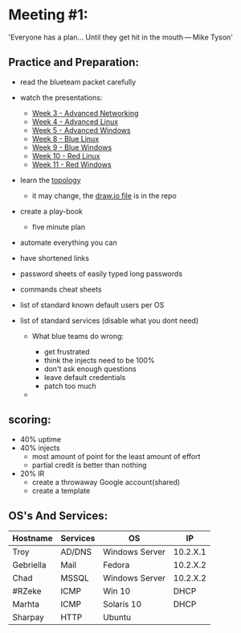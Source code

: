 # Meeting #1:
'Everyone has a plan… Until they get hit in the mouth — Mike Tyson'

## Practice and Preparation:

- read the blueteam packet carefully
- watch the presentations:
  - [Week 3 - Advanced Networking](https://tinyurl.com/y45axubl)
  - [Week 4 - Advanced Linux](https://tinyurl.com/y24muwda)
  - [Week 5 - Advanced Windows](https://tinyurl.com/y5h8mtgg)
  - [Week 8 - Blue Linux](https://tinyurl.com/y4u9w53u)
  - [Week 9 - Blue Windows](https://tinyurl.com/y54akrjs)
  - [Week 10 - Red Linux](https://tinyurl.com/y2vrkfzx)
  - [Week 11 - Red Windows](https://tinyurl.com/y2etqszs)

- learn the [topology](https://github.com/Bad3r/IRSEC2019-BlueTeam/blob/master/IRSec2019.png)
  - it may change, the [draw.io file](https://github.com/Bad3r/IRSEC2019-BlueTeam/blob/master/IRSEC2019.drawio) is in the repo

- create a play-book
  - five minute plan
- automate everything you can
- have shortened links
- password sheets of easily typed long passwords
- commands cheat sheets
- list of standard known default users per OS
- list of standard services (disable what you dont need)


  - What blue teams do wrong:
    - get frustrated
    - think the injects need to be 100%
    - don't ask enough questions
    - leave default credentials
    - patch too much

  -
## scoring:

  - 40% uptime
  - 40% injects
    - most amount of point for the least amount of effort
    - partial credit is better than nothing
  - 20% IR
    - create a throwaway Google account(shared)
    - create a template

## OS's And Services:
Hostname | Services | OS | IP
------------ | ------------- | ------------ | -------------
Troy | AD/DNS | Windows Server | 10.2.X.1
Gebriella | Mail | Fedora | 10.2.X.2
Chad | MSSQL | Windows Server | 10.2.X.2
#RZeke | ICMP | Win 10 | DHCP
Marhta | ICMP | Solaris 10 | DHCP
Sharpay | HTTP | Ubuntu |
